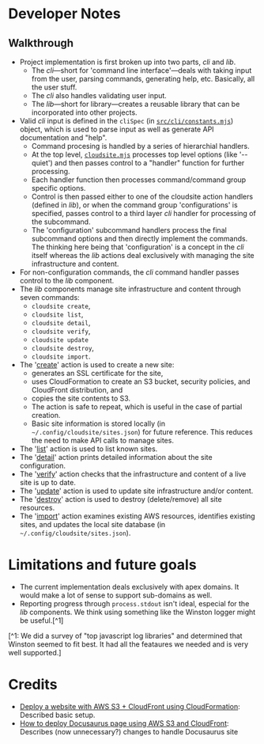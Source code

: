 # Developer Notes

## Walkthrough

- Project implementation is first broken up into two parts, _cli_ and _lib_.
  - The _cli_—short for 'command line interface'—deals with taking input from the user, parsing commands, generating help, etc. Basically, all the user stuff.
  - The _cli_ also handles validating user input.
  - The _lib_—short for library—creates a reusable library that can be incorporated into other projects.
- Valid _cli_ input is defined in the `cliSpec` (in [`src/cli/constants.mjs`](./src/cli/constants.mjs)) object, which is used to parse input as well as generate API documentation and "help".
  - Command procesing is handled by a series of hierarchial handlers.
  - At the top level, [`cloudsite.mjs`](./src/cli/cloudsite.mjs) processes top level options (like '--quiet') and then passes control to a "handler" function for further processing.
  - Each handler function then processes command/command group specific options.
  - Control is then passed either to one of the cloudsite action handlers (defined in _lib_), or when the command group 'configurations' is specified, passes control to a third layer _cli_ handler for processing of the subcommand.
  - The 'configuration' subcommand handlers process the final subcommand options and then directly implement the commands. The thinking here being that 'configuration' is a concept in the _cli_ itself whereas the _lib_ actions deal exclusively with managing the site infrastructure and content.
- For non-configuration commands, the _cli_ command handler passes control to the _lib_ component.
- The _lib_ components manage site infrastructure and content through seven commands:
  - `cloudsite create`,
  - `cloudsite list`,
  - `cloudsite detail`,
  - `cloudsite verify`,
  - `cloudsite update`
  - `cloudsite destroy`,
  - `cloudsite import`.
- The '[create](./src/lib/create.mjs)' action is used to create a new site:
  - generates an SSL certificate for the site,
  - uses CloudFormation to create an S3 bucket, security policies, and CloudFront distribution, and
  - copies the site contents to S3.
  - The action is safe to repeat, which is useful in the case of partial creation.
  - Basic site information is stored locally (in `~/.config/cloudsite/sites.json`) for future reference. This reduces the need to make API calls to manage sites.
- The '[list](./src/lib/list.mjs)' action is used to list known sites.
- The '[detail](./src/lib/detail.mjs)' action prints detailed information about the site configuration.
- The '[verify](./src/lib/verify.mjs)' action checks that the infrastructure and content of a live site is up to date.
- The '[update](./src/lib/update.mjs)' action is used to update site infrastructure and/or content.
- The '[destroy](./src/lib/destroy.mjs)' action is used to destroy (delete/remove) all site resources.
- The '[import](./src/lib/import.mjs)' action examines existing AWS resources, identifies existing sites, and updates the local site database (in `~/.config/cloudsite/sites.json`).

# Limitations and future goals

- The current implementation deals exclusively with apex domains. It would make a lot of sense to support sub-domains as well.
- Reporting progress through `process.stdout` isn't ideal, especial for the _lib_ components. We think using something like the Winston logger might be useful.[^1]

[^1: We did a survey of "top javascript log libraries" and determined that Winston seemed to fit best. It had all the feataures we needed and is very well supported.]

# Credits

- [Deploy a website with AWS S3 + CloudFront using CloudFormation](https://blog.canopas.com/deploy-a-website-with-aws-s3-cloudfront-using-cloudformation-c2199dc6c435): Described basic setup.
- [How to deploy Docusaurus page using AWS S3 and CloudFront](https://juffalow.com/blog/other/how-to-deploy-docusaurus-page-using-aws-s3-and-cloudfront#cloudfront-functions): Describes (now unnecessary?) changes to handle Docusaurus site